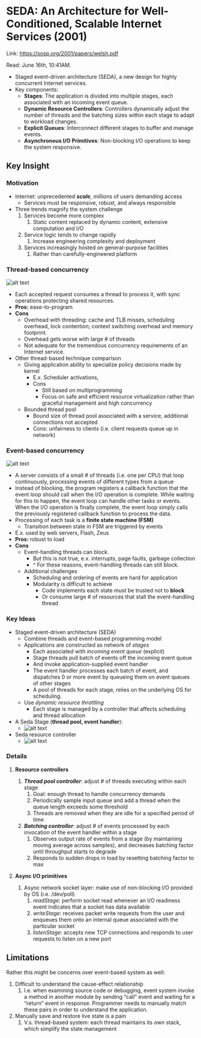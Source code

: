 # SEDA: An Architecture for Well-Conditioned, Scalable Internet Services (2001)

Link: https://sosp.org/2001/papers/welsh.pdf

Read: June 16th, 10:41AM. 

- Staged event-driven architecture (SEDA), a new design for highly concurrent Internet services. 
- Key components:
    - **Stages**: The application is divided into multiple stages, each associated with an incoming event queue.
    - **Dynamic Resource Controllers**: Controllers dynamically adjust the number of threads and the batching sizes within each stage to adapt to workload changes.
    - **Explicit Queues**: Interconnect different stages to buffer and manage events.
    - **Asynchronous I/O Primitives**: Non-blocking I/O operations to keep the system responsive.

## Key Insight

### Motivation

- Internet: unprecedented ***scale***, millions of users demanding access
    - Services must be responsive, robust, and always responsible
- Three trends magnify the system challenge
    1. Services become more complex
        1. Static content replaced by dynamic content, extensive computation and I/O
    2. Service logic tends to change rapidly 
        1. Increase engineering complexity and deployment  
    3. Services increasingly hosted on general-purpose facilities 
        1. Rather than carefully-engineered platform

### Thread-based concurrency
![alt text](images/12-seda/thread-based-concurrency.png)
- Each accepted request consumes a thread to process it, with sync operations protecting shared resources.
- **Pros:** ease-to-program
- **Cons**
    - Overhead with threading: cache and TLB misses, scheduling overhead, lock contention; context switching overhead and memory footprint. 
    - Overhead gets worse with large # of threads
    - Not adequate for the tremendous concurrency requirements of an Internet service.
- Other thread-based technique comparison
    - Giving application ability to specialize policy decisions made by kernel
        - E.x. Scheduler activations,
        - Cons
            - Still based on multiprogramming
            - Focus on safe and efficient resource virtualization rather than graceful management and high concurrency
    - Bounded thread pool
        - Bound size of thread pool associated with a service, additional connections not accepted
        - Cons: unfairness  to clients (i.e. client requests queue up in network)

### Event-based concurrency
![alt text](images/12-seda/event-based-concurrency.png)
- A server consists of a small # of threads (i.e. one per CPU) that loop continuously, processing events of different types from a queue
- Instead of blocking, the program registers a callback function that the event loop should call when the I/O operation is complete. While waiting for this to happen, the event loop can handle other tasks or events. When the I/O operation is finally complete, the event loop simply calls the previously registered callback function to process the data.
- Processing of each task is a **finite state machine (FSM)**
    - Transition between state in FSM are triggered by events
- E.x. used by web servers, Flash, Zeus
- **Pros:** robust to load
- **Cons**
    - Event-handling threads can block.
        - But this is not true, e.x. interrupts, page faults, garbage collection
        - ^ For these reasons, event-handling threads can still block. 
    - Additional challenges
        - Scheduling and ordering of events are hard for application
        - Modularity is difficult to achieve
            - Code implements each state must be trusted not to **block**
            - Or consume large # of resources that stall the event-handling thread

### Key Ideas

- Staged event-driven architecture (SEDA)
    - Combine threads and event-based programming model
    - Applications are constructed as network of *stages*
        - Each associated with *incoming event queue* (explicit)
        - Stage threads pull batch of events off the incoming event queue
        - And invoke application-supplied event handler
        - The event handler processes each batch of event, and dispatches 0 or more event by queueing them on event queues of other stages
        - A pool of threads for each stage, relies on the underlying OS for scheduling.
    - Use *dynamic resource throttling*
        - Each stage is managed by a controller that affects scheduling and thread allocation
- A Seda Stage (**thread pool, event handler**): 
  - ![alt text](images/12-seda/seda-stage.png)
- Seda resource controller
  - ![alt text](images/12-seda/seda-resource-controllers.png)

### Details

1. **Resource controllers**
    1. ***Thread pool controller***: adjust # of threads executing within each stage 
        1. Goal: enough thread to handle concurrency demands 
        2. Periodically sample input queue and add a thread when the queue length exceeds some threshold 
        3. Threads are removed when they are idle for a specified period of time 
    2. ***Batching controller***: adjust # of events processed by each invocation of the event handler within a stage 
        1. Observes output rate of events from a stage (by maintaining moving average across samples), and decreases batching factor until throughput starts to degrade 
        2. Responds to sudden drops in load by resetting batching factor to max 

2. **Async I/O primitives** 
    1. Async network socket layer: make use of non-blocking I/O provided by OS (i.e. /dev/poll) 
        1. *readStage*: perform socket read whenever an I/O readiness event indicates that a socket has data available 
        2. *writeStage:* receives packet write requests from the user and enqueues them onto an internal queue associated with the particular socket 
        3. *listenStage*: accepts new TCP connections and responds to user requests to listen on a new port 

## Limitations

Rather this might be concerns over event-based system as well:
1. Difficult to understand the cause-effect relationship 
    1. I.e. when examining source code or debugging, event system invoke a method in another module by sending “call” event and waiting for a “return” event in response. Programmer needs to manually match these pairs in order to understand the application. 
2. Manually save and restore live state is a pain 
    1. V.s. thread-based system: each thread maintains its own stack, which simplify the state management